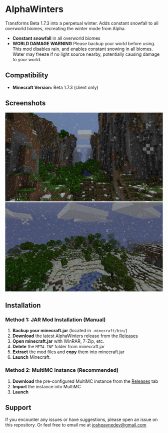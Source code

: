 # AlphaWinters

Transforms Beta 1.7.3 into a perpetual winter. Adds constant snowfall to all overworld biomes, recreating the winter mode from Alpha.

- **Constant snowfall** in all overworld biomes
- **WORLD DAMAGE WARNING** Please backup your world before using. This mod disables rain, and enables constant snowing in all biomes. Water may freeze if no light source nearby, potentially causing damage to your world.

## Compatibility

- **Minecraft Version:** Beta 1.7.3 (client only)

## Screenshots
![](screenshots/v1.0_gargamel_0.png)
![](screenshots/v1.0_gargamel_1.png)

## Installation

### Method 1: JAR Mod Installation (Manual)

1. **Backup your minecraft.jar** (located in `.minecraft/bin/`)
2. **Download** the latest AlphaWinters release from the [Releases](../../releases)
3. **Open minecraft.jar** with WinRAR, 7-Zip, etc.
4. **Delete** the `META-INF` folder from minecraft.jar
5. **Extract** the mod files and **copy** them into minecraft.jar
6. **Launch** Minecraft.

### Method 2: MultiMC Instance (Recommended)

1. **Download** the pre-configured MultiMC instance from the [Releases](../../releases) tab
2. **Import** the instance into MultiMC
3. **Launch**

## Support

If you encounter any issues or have suggestions, please open an issue on this repository.
Or feel free to email me at joshpaynedev@gmail.com

